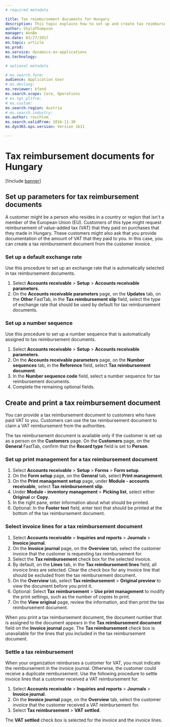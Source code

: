 ```yaml
---
# required metadata

title: Tax reimbursement documents for Hungary
description: This topic explains how to set up and create tax reimbursement documents for Hungary.
author: ShylaThompson
manager: AnnBe
ms.date: 03/27/2017
ms.topic: article
ms.prod: 
ms.service: dynamics-ax-applications
ms.technology: 

# optional metadata

# ms.search.form: 
audience: Application User
# ms.devlang: 
ms.reviewer: kfend
ms.search.scope: Core, Operations
# ms.tgt_pltfrm: 
# ms.custom: 
ms.search.region: Austria
# ms.search.industry: 
ms.author: roschlom
ms.search.validFrom: 2016-11-30
ms.dyn365.ops.version: Version 1611

---
```


# Tax reimbursement documents for Hungary

[!include [banner](../includes/banner.md)]

## Set up parameters for tax reimbursement documents

A customer might be a person who resides in a country or region that isn't a member of the European Union (EU). Customers of this type might request reimbursement of value-added tax (VAT) that they paid on purchases that they made in Hungary. These customers might also ask that you provide documentation of the amount of VAT that they paid to you. In this case, you can create a tax reimbursement document from the customer invoice.

### Set up a default exchange rate

Use this procedure to set up an exchange rate that is automatically selected in tax reimbursement documents.

1. Select **Accounts receivable** &gt; **Setup** &gt; **Accounts receivable parameters**.
2. On the **Accounts receivable parameters** page, on the **Updates** tab, on the **Other** FastTab, in the **Tax reimbursement slip** field, select the type of exchange rate that should be used by default for tax reimbursement documents.

### Set up a number sequence

Use this procedure to set up a number sequence that is automatically assigned to tax reimbursement documents.

1. Select **Accounts receivable** &gt; **Setup** &gt; **Accounts receivable parameters**.
2. On the **Accounts receivable parameters** page, on the **Number sequences** tab, in the **Reference** field, select **Tax reimbursement document**.
3. In the **Number sequence code** field, select a number sequence for tax reimbursement documents.
4. Complete the remaining optional fields.

## Create and print a tax reimbursement document

You can provide a tax reimbursement document to customers who have paid VAT to you. Customers can use the tax reimbursement document to claim a VAT reimbursement from the authorities.

The tax reimbursement document is available only if the customer is set up as a person on the **Customers** page. On the **Customers** page, on the **General** FastTab, confirm that the **Record type** field is set to **Person**.

### Set up print management for a tax reimbursement document

1. Select **Accounts receivable** &gt; **Setup** &gt; **Forms** &gt; **Form setup**.
2. On the **Form setup** page, on the **General** tab, select **Print management**.
3. On the **Print management setup** page, under **Module - accounts receivable**, select **Tax reimbursement slip**.
4. Under **Module - inventory management** &gt; **Picking list**, select either **Original** or **Copy**.
5. In the right pane, enter information about what should be printed.
6. Optional: In the **Footer text** field, enter text that should be printed at the bottom of the tax reimbursement document.

### Select invoice lines for a tax reimbursement document

1. Select **Accounts receivable** &gt; **Inquiries and reports** &gt; **Journals** &gt; **Invoice journal**.
2. On the **Invoice journal** page, on the **Overview** tab, select the customer invoice that the customer is requesting tax reimbursement for.
3. Select the **Tax reimbursement** check box for the selected invoice.
4. By default, on the **Lines** tab, in the **Tax reimbursement lines** field, all invoice lines are selected. Clear the check box for any invoice line that should be excluded from the tax reimbursement document.
5. On the **Overview** tab, select **Tax reimbursement** &gt; **Original preview** to view the document before you print it.
6. Optional: Select **Tax reimbursement** &gt; **Use print management** to modify the print settings, such as the number of copies to print.
7. On the **View original** page, review the information, and then print the tax reimbursement document.

When you print a tax reimbursement document, the document number that is assigned to the document appears in the **Tax reimbursement document** field on the **Invoice journal** page. The **Tax reimbursement** check box is unavailable for the lines that you included in the tax reimbursement document.

### Settle a tax reimbursement

When your organization reimburses a customer for VAT, you must indicate the reimbursement in the invoice journal. Otherwise, the customer could receive a duplicate reimbursement. Use the following procedure to settle invoice lines that a customer received a VAT reimbursement for.

1. Select **Accounts receivable** &gt; **Inquiries and reports** &gt; **Journals** &gt; **Invoice journal**.
2. On the **Invoice journal** page, on the **Overview** tab, select the customer invoice that the customer received a VAT reimbursement for.
3. Select **Tax reimbursement** &gt; **VAT settled**.

The **VAT settled** check box is selected for the invoice and the invoice lines.
